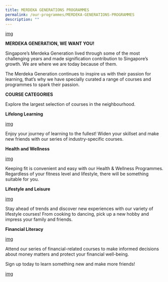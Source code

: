 ```yaml
---
title: MERDEKA GENERATIONS PROGRAMMES
permalink: /our-programmes/MERDEKA-GENERATIONS-PROGRAMMES
description: ""
---
```

[img]()

**MERDEKA GENERATION, WE WANT YOU!**

Singapore’s Merdeka Generation lived through some of the most challenging years and made signification contribution to Singapore’s growth. We are where we are today because of them.

The Merdeka Generation continues to inspire us with their passion for learning, that’s why we have specially curated a range of courses and programmes to spark their passion.



**COURSE CATEGORIES**

Explore the largest selection of courses in the neighbourhood.

**Lifelong Learning**

[img]()

Enjoy your journey of learning to the fullest! Widen your skillset and make new friends with our series of industry-specific courses.

  
**Health and Wellness**

[img]()

Keeping fit is convenient and easy with our Health & Wellness Programmes. Regardless of your fitness level and lifestyle, there will be something suitable for you.

  
**Lifestyle and Leisure**

[img]()

Stay ahead of trends and discover new experiences with our variety of lifestyle courses! From cooking to dancing, pick up a new hobby and impress your family and friends.

  
**Financial Literacy**

[img]()

Attend our series of financial-related courses to make informed decisions about money matters and protect your financial well-being. 


Sign up today to learn something new and make more friends!

[img]()